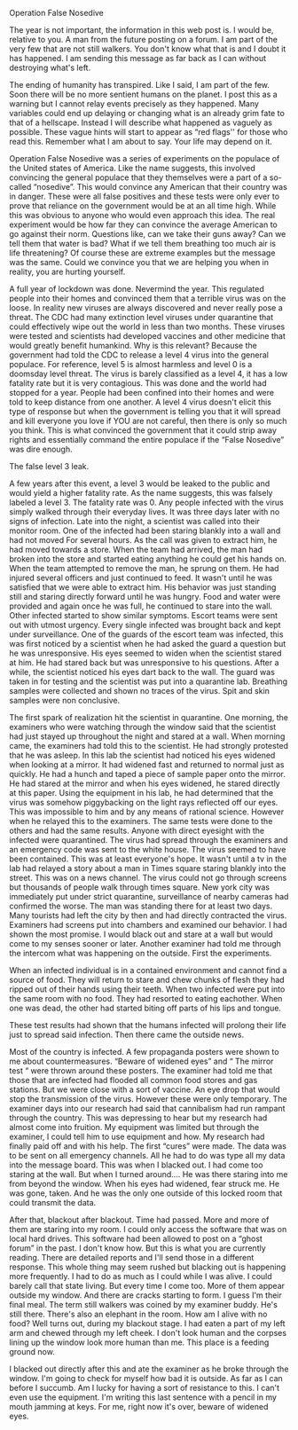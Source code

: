 Operation False Nosedive 

The year is not important, the information in this web post is. I would be, relative to you. A man from the future posting on a forum. I am part of the very few that are not still walkers. You don't know what that is and I doubt it has happened. I am sending this message as far back as I can without destroying what's left.

The ending of humanity has transpired. Like I said, I am part of the few. Soon there will be no more sentient humans on the planet. I post this as a warning but I cannot relay events precisely as they happened. Many variables could end up delaying or changing what is an already grim fate to that of a hellscape. Instead I will describe what happened as vaguely as possible. These vague hints will start to appear as “red flags'' for those who read this. Remember what I am about to say. Your life may depend on it. 

Operation False Nosedive was a series of experiments on the populace of the United states of America. Like the name suggests, this involved convincing the general populace that they themselves were a part of a so-called “nosedive”. This would convince any American that their country was in danger. These were all false positives and these tests were only ever to prove that reliance on the government would be at an all time high. While this was obvious to anyone who would even approach this idea. The real experiment would be how far they can convince the average American to go against their norm. Questions like, can we take their guns away? Can we tell them that water is bad? What if we tell them breathing too much air is life threatening? Of course these are extreme examples but the message was the same. Could we convince you that we are helping you when in reality, you are hurting yourself.  

A full year of lockdown was done. Nevermind the year. This regulated people into their homes and convinced them that a terrible virus was on the loose. In reality new viruses are always discovered and never really pose a threat. The CDC had many extinction level viruses under quarantine that could effectively wipe out the world in less than two months. These viruses were tested and scientists had developed vaccines and other medicine that would greatly benefit humankind. Why is this relevant? Because the government had told the CDC  to release a level 4 virus into the general populace. For reference, level 5 is almost harmless and level 0 is a doomsday level threat. The virus is barely classified as a level 4, it has a low fatality rate but it is very contagious. This was done and the world had stopped for a year. People had been confined into their homes and were told to keep distance from one another. A level 4 virus doesn't elicit this type of response but when the government is telling you that it will spread and kill everyone you love if YOU are not careful, then there is only so much you think. This is what convinced the government that it could strip away rights and essentially command the entire populace if the “False Nosedive” was dire enough.

The false level 3 leak. 

A few years after this event, a level 3 would be leaked to the public and would yield a higher fatality rate. As the name suggests, this was falsely labeled a level 3. The fatality rate was 0. Any people infected with the virus simply walked through their everyday lives. It was three days later with no signs of infection. Late into the night, a scientist was called into their monitor room. One of the infected had been staring blankly into a wall and had not moved For several hours. As the call was given to extract him, he had moved towards a store. When the team had arrived, the man had broken into the store and started eating anything he could get his hands on. When the team attempted to remove the man, he sprung on them. He had injured several officers and just continued to feed. It wasn't until he was satisfied that we were able to extract him. His behavior was just standing still and staring directly forward until he was hungry. Food and water were provided and again once he was full, he continued to stare into the wall. Other infected started to show similar symptoms. Escort teams were sent out with utmost urgency. Every single infected was brought back and kept under surveillance. One of the guards of the escort team was infected, this was first noticed by a scientist when he had asked the guard a question but he was unresponsive. His eyes seemed to widen when the scientist stared at him. He had stared back but was unresponsive to his questions. After a while, the scientist noticed his eyes dart back to the wall. The guard was taken in for testing and the scientist was put into a quarantine lab. Breathing samples were collected and shown no traces of the virus. Spit and skin samples were non conclusive. 

The first spark of realization hit the scientist in quarantine. One morning, the examiners who were watching through the window said that the scientist had just stayed up throughout the night and stared at a wall. When morning came, the examiners had told this to the scientist. He had strongly protested that he was asleep. In this lab the scientist had noticed his eyes widened when looking at a mirror. It had widened fast and returned to normal just as quickly. He had a hunch and taped a piece of sample paper onto the mirror. He had stared at the mirror and when his eyes widened, he stared directly at this paper. Using the equipment in his lab, he had determined that the virus was somehow piggybacking on the light rays reflected off our eyes. This was impossible to him and by any means of rational science. However when he relayed this to the examiners. The same tests were done to the others and had the same results. Anyone with direct eyesight with the infected were quarantined. The virus had spread through the examiners and an emergency code was sent to the white house. The virus seemed to have been contained. This was at least everyone's hope. It wasn't until a tv in the lab had relayed a story about a man in Times square staring blankly into the street. This was on a news channel. The virus could not go through screens but thousands of people walk through times square. New york city was immediately put under strict quarantine, surveillance of nearby cameras had confirmed the worse. The man was standing there for at least two days. Many tourists had left the city by then and had directly contracted the virus. Examiners had screens put into chambers and examined our behavior. I had shown the most promise. I would black out and stare at a wall but would come to my senses sooner or later. Another examiner had told me through the intercom what was happening on the outside. First the experiments.

When an infected individual is in a contained environment and cannot find a source of food. They will return to stare and chew chunks of flesh they had ripped out of their hands using their teeth. When two infected were put into the same room with no food. They had resorted to eating eachother. When one was dead, the other had started biting off parts of his lips and tongue.

These test results had shown that the humans infected will prolong their life just to spread said infection. Then there came the outside news.

Most of the country is infected. A few propaganda posters were shown to me about countermeasures. “Beware of widened eyes” and “ The mirror test “ were thrown around these posters. The examiner had told me that those that are infected had flooded all common food stores and gas stations. But we were close with a sort of vaccine. An eye drop that would stop the transmission of the virus. However these were only temporary. The examiner days into our research had said that cannibalism had run rampant through the country. This was depressing to hear but my research had almost come into fruition. My equipment was limited but through the examiner, I could tell him to use equipment and how. My research had finally paid off and with his help. The first “cures” were made. The data was to be sent on all emergency channels. All he had to do was type all my data into the message board. This was when I blacked out. I had come too staring at the wall. But when I turned around…. He was there staring into me from beyond the window. When his eyes had widened, fear struck me. He was gone, taken. And he was the only one outside of this locked room that could transmit the data. 

After that, blackout after blackout. Time had passed. More and more of them are staring into my room. I could only access the software that was on local hard drives. This software had been allowed to post on a “ghost forum” in the past. I don't know how. But this is what you are currently reading.  There are detailed reports and I'll send those in a different response. This whole thing may seem rushed but blacking out is happening more frequently. I had to do as much as I could while I was alive. I could barely call that state living. But every time I come too. More of them appear outside my window. And there are cracks starting to form. I guess I'm their final meal. The term still walkers was coined by my examiner buddy. He's still there. There's also an elephant in the room. How am I alive with no food? Well turns out, during my blackout stage. I had eaten a part of my left arm and chewed through my left cheek. I don't look human and the corpses lining up the window look more human than me. This place is a feeding ground now.

I blacked out directly after this and ate the examiner as he broke through the window. I'm going to check for myself how bad it is outside. As far as I can before I succumb. Am I lucky for having a sort of resistance to this. I can't even use the equipment. I'm writing this last sentence with a pencil in my mouth jamming at keys. For me, right now it's over,  beware of widened eyes.